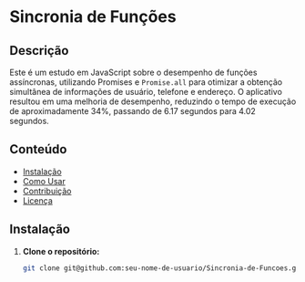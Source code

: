 # Sincronia de Funções

## Descrição

Este é um estudo em JavaScript sobre o desempenho de funções assíncronas, utilizando Promises e `Promise.all` para otimizar a obtenção simultânea de informações de usuário, telefone e endereço. O aplicativo resultou em uma melhoria de desempenho, reduzindo o tempo de execução de aproximadamente 34%, passando de 6.17 segundos para 4.02 segundos.

## Conteúdo

- [Instalação](#instalação)
- [Como Usar](#como-usar)
- [Contribuição](#contribuição)
- [Licença](#licença)

## Instalação

1. **Clone o repositório:**

   ```bash
   git clone git@github.com:seu-nome-de-usuario/Sincronia-de-Funcoes.git
